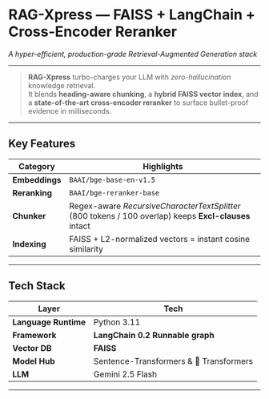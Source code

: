 # RAG-Xpress — FAISS + LangChain + Cross-Encoder Reranker

_A hyper-efficient, production-grade Retrieval-Augmented Generation stack_

---

> **RAG-Xpress** turbo-charges your LLM with _zero-hallucination_ knowledge retrieval.  
> It blends **heading-aware chunking**, a **hybrid FAISS vector index**, and a **state-of-the-art cross-encoder reranker** to surface bullet-proof evidence in milliseconds.

---

## Key Features

| Category       | Highlights                                                                                            |
| -------------- | ----------------------------------------------------------------------------------------------------- |
| **Embeddings** | `BAAI/bge-base-en-v1.5`                                                                               |
| **Reranking**  | `BAAI/bge-reranker-base`                                                                              |
| **Chunker**    | Regex-aware _RecursiveCharacterTextSplitter_ (800 tokens / 100 overlap) keeps **Excl-clauses** intact |
| **Indexing**   | FAISS + L2-normalized vectors = instant cosine similarity                                             |

---

## Tech Stack

| Layer                | Tech                                    |
| -------------------- | --------------------------------------- |
| **Language Runtime** | Python 3.11                             |
| **Framework**        | **LangChain 0.2 Runnable graph**        |
| **Vector DB**        | **FAISS**                               |
| **Model Hub**        | Sentence-Transformers & 🤗 Transformers |
| **LLM**              | Gemini 2.5 Flash                        |

---

